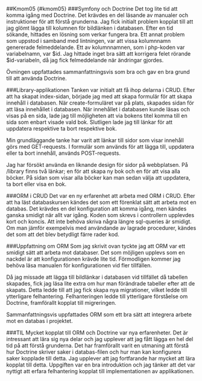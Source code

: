 ##Kmom05 {#kmom05}
###Symfony och Doctrine
Det tog lite tid att komma igång med Doctrine. Det krävdes en del läsande av manualer och instruktioner för att förstå grunderna. Jag fick initialt problem kopplat till att jag glömt lägga till kolumnen för bildlänken i databasen. Efter en tid sökande, hittades en lösning som verkar fungera bra. Ett annat problem som uppstod i samband med lintningen, var att vissa kolumnnamn genererade felmeddelande. Ett av kolumnnamnen, som i php-koden var variabelnamn, var $id. Jag hittade inget bra sätt att korrigera felet rörande $id-variabeln, då jag fick felmeddelande när ändringar gjordes.

Övningen uppfattades sammanfattningsvis som bra och gav en bra grund till att använda Doctrine.

###Library-applikationen
Tanken var initialt att få ihop delarna i CRUD. Efter att ha skapat index-sidan, började jag med att skapa formulär för att skapa innehåll i databasen. När create-formuläret var på plats, skapades sidan för att läsa innehållet i databasen. När innehållet i databasen kunde läsas och visas på en sida, lade jag till möjligheten att via bokens titel komma till en sida som enbart visade vald bok. Slutligen lade jag till länkar för att uppdatera respektive ta bort respektive bok.

Min grundläggande tanke har varit att länkar till sidor som visar innehåll görs med GET-requests. I formulär som används för att lägga till, uppdatera eller ta bort innehåll, används POST-requests.

Jag har försökt använda en liknande design för sidor på webbplatsen. På /library finns två länkar; en för att skapa ny bok och en för att visa alla böcker. På sidan som visar alla böcker kan man sedan välja att uppdatera, ta bort eller visa en bok.

###ORM i CRUD
Det var en ny erfarenhet att arbeta med ORM i CRUD. Efter att ha läst databaskursen kändes det som ett förenklat sätt att arbeta mot en databas. Det krävdes en del konfiguration att komma igång, men kändes ganska smidigt när allt var igång. Koden som skrevs i controllern upplevdes kort och koncis. Att inte behöva skriva några längre sql-queries är smidigt. Om man jämför exempelvis med användande av lagrade procedurer, kändes det som att det blev betydligt färre rader kod.

###Uppfattning om ORM
Som jag skrivit ovan tyckte jag att ORM var ett smidigt sätt att arbeta mot databaser. Det som möjligen upplevs som en nackdel är att konfigurationen krävde lite tid. Förmodligen kommer jag behöva läsa manualen för konfigurationen vid fler tillfällen.

Då jag missade att lägga till bildlänkar i databasen vid tillfället då tabellen skapades, fick jag läsa lite extra om hur man förändrade tabeller efter att de skapats. Detta ledde till att jag fick skapa nya migrationer, vilket ledde till ytterligare felhantering. Felhanteringen ledde till ytterligare förståelse om Doctrine, framförallt kopplat till migreringen.

Sammanfattningsvis uppfattades ORM som ett bra sätt att integrera arbete mot en databas i projektet.

###TIL
Mycket kopplat till ORM och Doctrine var nya erfarenheter. Det är intressant att lära sig nya delar och jag upplever att jag fått lägga en hel del tid på att förstå grunderna. Det har framförallt varit en utmaning att förstå hur Doctrine skriver saker i databas-filen och hur man kan konfigurera saker kopplade till detta. Jag upplever att jag fortfarande har mycket att lära kopplat till detta. Uppgiften var en bra introduktion och jag tänker att det var nyttigt att erfara felhantering kopplat till implementationen av applikationen. 
